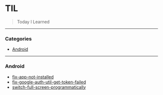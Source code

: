 # TIL

> Today I Learned

---

### Categories

- [Android](#Android)

---

### Android

- [fix-app-not-installed](android/fix-app-not-installed.md)
- [fix-google-auth-util-get-token-failed](android/fix-google-auth-util-get-token-failed.md)
- [switch-full-screen-programmatically](android/switch-full-screen-programmatically.md)
